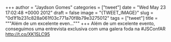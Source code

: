 
+++
author = "Jaydson Gomes"
categories = ["tweet"]
date = "Wed May 23 17:02:48 +0000 2012"
draft = false
image = "{TWEET_IMAGE}"
slug = "0d1f1b231c828a061f03c771a70f8b79e3275012"
tags = ["tweet"]
title = """Além de um excelente even..."""
+++
Além de um excelente evento, conseguimos uma entrevista exclusiva com uma galera foda na #JSConfAR http://t.co/XK1SLC95
